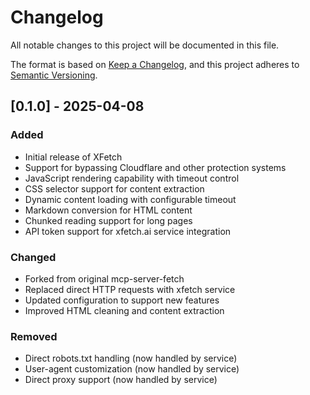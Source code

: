 # Changelog

All notable changes to this project will be documented in this file.

The format is based on [Keep a Changelog](https://keepachangelog.com/en/1.0.0/),
and this project adheres to [Semantic Versioning](https://semver.org/spec/v2.0.0.html).

## [0.1.0] - 2025-04-08

### Added
- Initial release of XFetch
- Support for bypassing Cloudflare and other protection systems
- JavaScript rendering capability with timeout control
- CSS selector support for content extraction
- Dynamic content loading with configurable timeout
- Markdown conversion for HTML content
- Chunked reading support for long pages
- API token support for xfetch.ai service integration

### Changed
- Forked from original mcp-server-fetch
- Replaced direct HTTP requests with xfetch service
- Updated configuration to support new features
- Improved HTML cleaning and content extraction

### Removed
- Direct robots.txt handling (now handled by service)
- User-agent customization (now handled by service)
- Direct proxy support (now handled by service) 